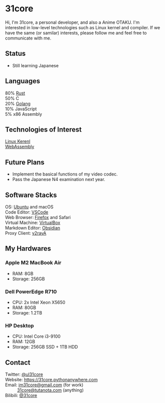 # 31core

Hi, I'm 31core, a personal developer, and also a Anime OTAKU. I'm interested in low-level technologies such as Linux kernel and compiler. If we have the same (or samilar) interests, please follow me and feel free to communicate with me.

## Status

* Still learning Japanese

## Languages

80% [Rust](https://rust-lang.org)  
50% C  
20% [Golang](https://golang.org)  
10% JavaScript  
5% x86 Assembly

## Technologies of Interest

[Linux Kerenl](https://kernel.org)  
[WebAssembly](https://webassembly.org)

## Future Plans

* Implement the basical functions of my video codec.
* Pass the Japanese N4 examination next year.

## Software Stacks

OS: [Ubuntu](https://ubuntu.com) and macOS  
Code Editor: [VSCode](https://code.visualstudio.com)  
Web Browser: [Firefox](https://www.mozilla.org/firefox) and Safari  
Virtual Machine: [VirtualBox](https://www.virtualbox.org)  
Markdown Editor: [Obsidian](https://obsidian.md)  
Proxy Client: [v2rayA](https://github.com/v2rayA/v2rayA)

## My Hardwares

### Apple M2 MacBook Air

* RAM: 8GB
* Storage: 256GB

### Dell PowerEdge R710

* CPU: 2x Intel Xeon X5650
* RAM: 80GB
* Storage: 1.2TB

### HP Desktop

* CPU: Intel Core i3-9100
* RAM: 12GB
* Storage: 256GB SSD + 1TB HDD

## Contact

Twitter: [@ul31core](https://twitter.com/ul31core)  
Website: <https://31core.pythonanywhere.com>  
Email: <im31core@gmail.com> (for work)  
&ensp;&ensp;&ensp;&ensp;&ensp;
<31core@tutanota.com> (anything)  
Bilibili: [@31core](https://space.bilibili.com/417911876)
